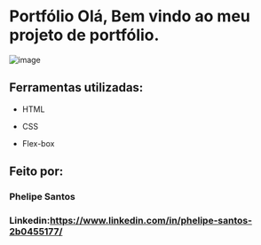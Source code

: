 # Portfólio Olá, Bem vindo ao meu projeto de portfólio.

![image](https://user-images.githubusercontent.com/85418198/224761398-323e3c30-29a2-4b8b-8de3-8271cb7f2533.png)


## Ferramentas utilizadas:

* HTML

* CSS

* Flex-box

## Feito por:

### Phelipe Santos

### Linkedin:https://www.linkedin.com/in/phelipe-santos-2b0455177/

